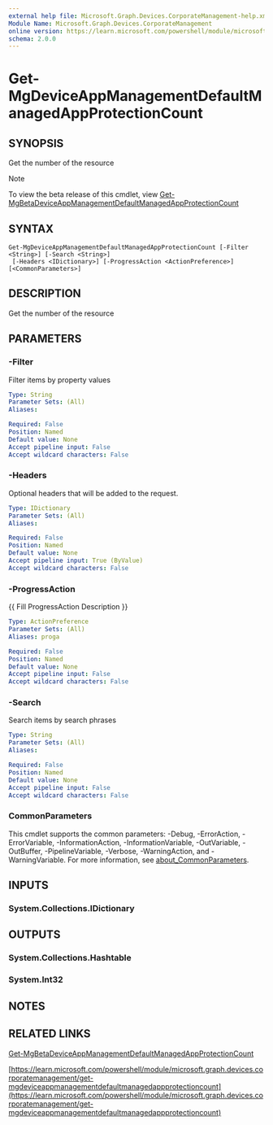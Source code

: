 ```yaml
---
external help file: Microsoft.Graph.Devices.CorporateManagement-help.xml
Module Name: Microsoft.Graph.Devices.CorporateManagement
online version: https://learn.microsoft.com/powershell/module/microsoft.graph.devices.corporatemanagement/get-mgdeviceappmanagementdefaultmanagedappprotectioncount
schema: 2.0.0
---
```


# Get-MgDeviceAppManagementDefaultManagedAppProtectionCount

## SYNOPSIS
Get the number of the resource

> [!NOTE]
> To view the beta release of this cmdlet, view [Get-MgBetaDeviceAppManagementDefaultManagedAppProtectionCount](/powershell/module/Microsoft.Graph.Beta.Devices.CorporateManagement/Get-MgBetaDeviceAppManagementDefaultManagedAppProtectionCount?view=graph-powershell-beta)

## SYNTAX

```
Get-MgDeviceAppManagementDefaultManagedAppProtectionCount [-Filter <String>] [-Search <String>]
 [-Headers <IDictionary>] [-ProgressAction <ActionPreference>] [<CommonParameters>]
```

## DESCRIPTION
Get the number of the resource

## PARAMETERS

### -Filter
Filter items by property values

```yaml
Type: String
Parameter Sets: (All)
Aliases:

Required: False
Position: Named
Default value: None
Accept pipeline input: False
Accept wildcard characters: False
```

### -Headers
Optional headers that will be added to the request.

```yaml
Type: IDictionary
Parameter Sets: (All)
Aliases:

Required: False
Position: Named
Default value: None
Accept pipeline input: True (ByValue)
Accept wildcard characters: False
```

### -ProgressAction
{{ Fill ProgressAction Description }}

```yaml
Type: ActionPreference
Parameter Sets: (All)
Aliases: proga

Required: False
Position: Named
Default value: None
Accept pipeline input: False
Accept wildcard characters: False
```

### -Search
Search items by search phrases

```yaml
Type: String
Parameter Sets: (All)
Aliases:

Required: False
Position: Named
Default value: None
Accept pipeline input: False
Accept wildcard characters: False
```

### CommonParameters
This cmdlet supports the common parameters: -Debug, -ErrorAction, -ErrorVariable, -InformationAction, -InformationVariable, -OutVariable, -OutBuffer, -PipelineVariable, -Verbose, -WarningAction, and -WarningVariable. For more information, see [about_CommonParameters](http://go.microsoft.com/fwlink/?LinkID=113216).

## INPUTS

### System.Collections.IDictionary
## OUTPUTS

### System.Collections.Hashtable
### System.Int32
## NOTES

## RELATED LINKS
[Get-MgBetaDeviceAppManagementDefaultManagedAppProtectionCount](/powershell/module/Microsoft.Graph.Beta.Devices.CorporateManagement/Get-MgBetaDeviceAppManagementDefaultManagedAppProtectionCount?view=graph-powershell-beta)

[https://learn.microsoft.com/powershell/module/microsoft.graph.devices.corporatemanagement/get-mgdeviceappmanagementdefaultmanagedappprotectioncount](https://learn.microsoft.com/powershell/module/microsoft.graph.devices.corporatemanagement/get-mgdeviceappmanagementdefaultmanagedappprotectioncount)






